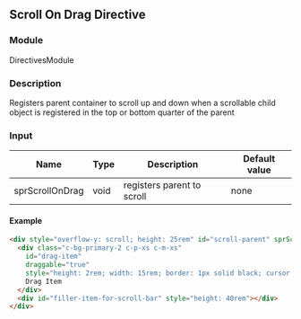 ##  Scroll On Drag Directive

### Module

DirectivesModule

### Description
Registers parent container to scroll up and down when a scrollable child object is registered in the top or bottom quarter of the parent

### Input
| Name              | Type                      | Description                    | Default value         |
| ----------------- | ------------------------- | ------------------------------ | --------------------- |
| sprScrollOnDrag   | void                      | registers parent to scroll     | none                  |

#### Example

```html
<div style="overflow-y: scroll; height: 25rem" id="scroll-parent" sprScrollOnDrag>
  <div class="c-bg-primary-2 c-p-xs c-m-xs"
    id="drag-item"
    draggable="true"
    style="height: 2rem; width: 15rem; border: 1px solid black; cursor: pointer">
    Drag Item
  </div>
  <div id="filler-item-for-scroll-bar" style="height: 40rem"></div>
</div>
```